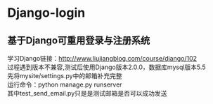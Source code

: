 # Django-login
## 基于Django可重用登录与注册系统 <br>
学习Django链接：http://www.liujiangblog.com/course/django/102 <br> 
过程遇到版本不兼容,测试后使用Django版本2.0.0，数据库mysql版本5.5 <br>
先将mysite/settings.py中的邮箱补充完整 <br>
运行命令：python manage.py runserver <br>
其中test_send_email.py只是是测试邮箱是否可以成功发送 <br>
